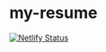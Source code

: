 # my-resume

[![Netlify Status](https://api.netlify.com/api/v1/badges/acd2a0d6-c2c6-44be-b6c4-62877839bb29/deploy-status)](https://app.netlify.com/sites/mbhatti-resume/deploys)
